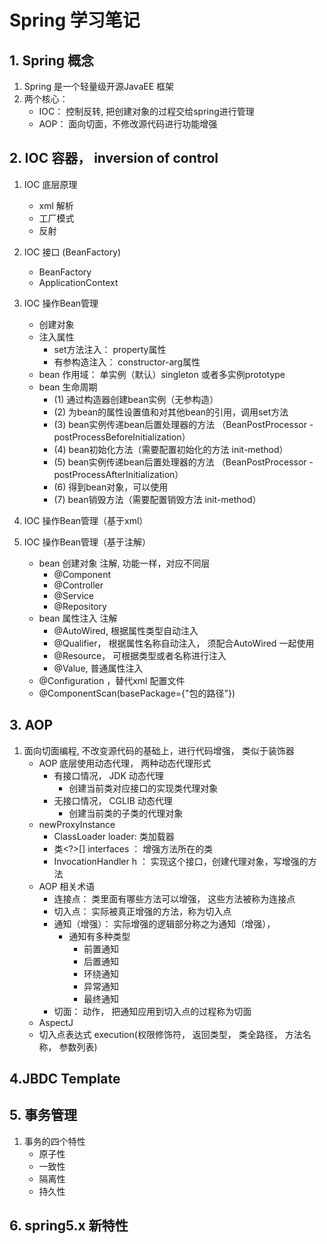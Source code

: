 # Spring 学习笔记

## 1. Spring 概念
1. Spring 是一个轻量级开源JavaEE 框架
2. 两个核心：
    - IOC： 控制反转, 把创建对象的过程交给spring进行管理
    - AOP： 面向切面，不修改源代码进行功能增强
  
## 2. IOC 容器， inversion of control
1. IOC 底层原理
    - xml 解析
    - 工厂模式
    - 反射
    
2. IOC 接口 (BeanFactory)
    - BeanFactory
    - ApplicationContext

3. IOC 操作Bean管理
    - 创建对象
    - 注入属性
        - set方法注入： property属性
        - 有参构造注入： constructor-arg属性  
    - bean 作用域： 单实例（默认）singleton 或者多实例prototype
    - bean 生命周期  
        -  (1) 通过构造器创建bean实例（无参构造）
        -  (2) 为bean的属性设置值和对其他bean的引用，调用set方法
        -  (3) bean实例传递bean后置处理器的方法 （BeanPostProcessor - postProcessBeforeInitialization）
        -  (4) bean初始化方法（需要配置初始化的方法 init-method）
        -  (5) bean实例传递bean后置处理器的方法 （BeanPostProcessor - postProcessAfterInitialization）
        -  (6) 得到bean对象，可以使用
        -  (7) bean销毁方法（需要配置销毁方法 init-method）
         
4. IOC 操作Bean管理（基于xml）

    
5. IOC 操作Bean管理（基于注解）
    - bean 创建对象 注解, 功能一样，对应不同层
        - @Component
        - @Controller
        - @Service
        - @Repository 
    - bean 属性注入 注解
        - @AutoWired, 根据属性类型自动注入
        - @Qualifier， 根据属性名称自动注入， 须配合AutoWired 一起使用
        - @Resource， 可根据类型或者名称进行注入
        - @Value, 普通属性注入
    - @Configuration ，替代xml 配置文件    
    - @ComponentScan(basePackage={"包的路径"})    
     
## 3. AOP
1. 面向切面编程, 不改变源代码的基础上，进行代码增强， 类似于装饰器
    - AOP 底层使用动态代理， 两种动态代理形式
        - 有接口情况， JDK 动态代理
            - 创建当前类对应接口的实现类代理对象
        - 无接口情况， CGLIB 动态代理
            - 创建当前类的子类的代理对象
    - newProxyInstance
        - ClassLoader loader: 类加载器
        - 类<?>[] interfaces ： 增强方法所在的类
        - InvocationHandler h ： 实现这个接口，创建代理对象，写增强的方法
    - AOP 相关术语
        - 连接点： 类里面有哪些方法可以增强， 这些方法被称为连接点
        - 切入点： 实际被真正增强的方法，称为切入点
        - 通知（增强）： 实际增强的逻辑部分称之为通知（增强）， 
            - 通知有多种类型
                - 前置通知
                - 后置通知
                - 环绕通知
                - 异常通知
                - 最终通知
        - 切面： 动作， 把通知应用到切入点的过程称为切面
    - AspectJ
    - 切入点表达式
        execution(权限修饰符， 返回类型， 类全路径， 方法名称， 参数列表)
    
## 4.JBDC Template

## 5. 事务管理
1. 事务的四个特性
    - 原子性
    - 一致性
    - 隔离性
    - 持久性
    
## 6. spring5.x 新特性